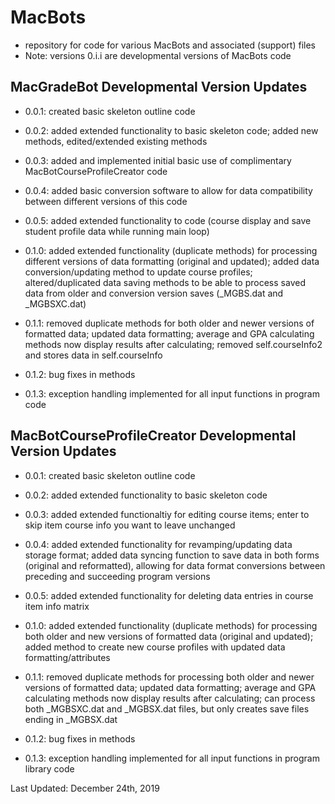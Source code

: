 # MacBots
- repository for code for various MacBots and associated (support) files
- Note: versions 0.i.i are developmental versions of MacBots code

## MacGradeBot Developmental Version Updates
- 0.0.1: created basic skeleton outline code
- 0.0.2: added extended functionality to basic skeleton code; added new methods, edited/extended existing methods
- 0.0.3: added and implemented initial basic use of complimentary MacBotCourseProfileCreator code
- 0.0.4: added basic conversion software to allow for data compatibility between different versions of this code
- 0.0.5: added extended functionality to code (course display and save student profile data while running main loop)

- 0.1.0: added extended functionality (duplicate methods) for processing different versions of data formatting (original and updated); added data conversion/updating method to update course profiles; altered/duplicated data saving methods to be able to process saved data from older and conversion version saves (\_MGBS.dat and \_MGBSXC.dat)
- 0.1.1: removed duplicate methods for both older and newer versions of formatted data; updated data formatting; average and GPA calculating methods now display results after calculating; removed self.courseInfo2 and stores data in self.courseInfo
- 0.1.2: bug fixes in methods
- 0.1.3: exception handling implemented for all input functions in program code

## MacBotCourseProfileCreator Developmental Version Updates
- 0.0.1: created basic skeleton outline code
- 0.0.2: added extended functionality to basic skeleton code
- 0.0.3: added extended functionaltiy for editing course items; enter to skip item course info you want to leave unchanged
- 0.0.4: added extended functionality for revamping/updating data storage format; added data syncing function to save data in both forms (original and reformatted), allowing for data format conversions between preceding and succeeding program versions
- 0.0.5: added extended functionality for deleting data entries in course item info matrix

- 0.1.0: added extended functionality (duplicate methods) for processing both older and new versions of formatted data (original and updated); added method to create new course profiles with updated data formatting/attributes
- 0.1.1: removed duplicate methods for processing both older and newer versions of formatted data; updated data formatting; average and GPA calculating methods now display results after calculating; can process both \_MGBSXC.dat and \_MGBSX.dat files, but only creates save files ending in \_MGBSX.dat
- 0.1.2: bug fixes in methods
- 0.1.3: exception handling implemented for all input functions in program library code

Last Updated: December 24th, 2019
